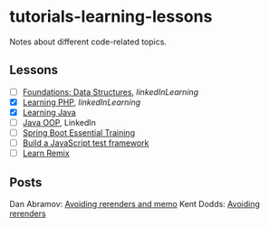 # tutorials-learning-lessons

Notes about different code-related topics.

## Lessons
- [ ] [Foundations: Data Structures](https://www.linkedin.com/learning/programming-foundations-data-structures-2), _linkedInLearning_
- [x] [Learning PHP](https://www.linkedin.com/learning/learning-php-4/get-vs-post?autoplay=true&u=85880466), _linkedInLearning_
- [x] [Learning Java](https://www.linkedin.com/learning/learning-java-4/next-steps-for-learning-java?autoplay=true&u=85880466)
- [ ] [Java OOP](https://www.linkedin.com/learning/java-object-oriented-programming-2/), LinkedIn
- [ ] [Spring Boot Essential Training](https://www.linkedin.com/learning/spring-boot-2-0-essential-training-2)
- [ ] [Build a JavaScript test framework](https://cpojer.net/posts/building-a-javascript-testing-framework)
- [ ] [Learn Remix](https://remix.run/docs/en/v1/tutorials/blog)

## Posts 

Dan Abramov: [Avoiding rerenders and memo](https://overreacted.io/before-you-memo/)
Kent Dodds: [Avoiding rerenders](https://kentcdodds.com/blog/optimize-react-re-renders)
